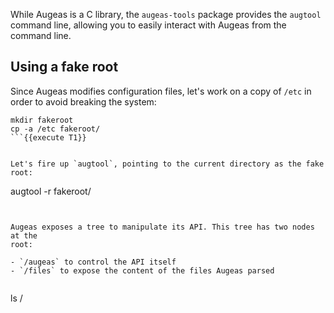 While Augeas is a C library, the `augeas-tools` package provides the `augtool`
command line, allowing you to easily interact with Augeas from the command
line.


## Using a fake root


Since Augeas modifies configuration files, let's work on a copy of `/etc` in
order to avoid breaking the system:


```
mkdir fakeroot
cp -a /etc fakeroot/
```{{execute T1}}


Let's fire up `augtool`, pointing to the current directory as the fake root:

```
augtool -r fakeroot/
```{{execute T1}}


Augeas exposes a tree to manipulate its API. This tree has two nodes at the
root:

- `/augeas` to control the API itself
- `/files` to expose the content of the files Augeas parsed


```
ls /
```{{execute T1}}
